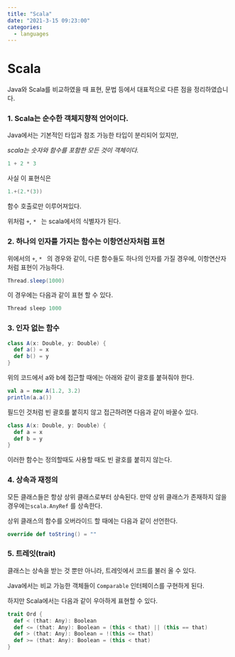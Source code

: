 ```yaml
---
title: "Scala"
date: "2021-3-15 09:23:00"
categories:
  - languages
---
```


# Scala

Java와 Scala를 비교하였을 때 표현, 문법 등에서 대표적으로 다른 점을 정리하였습니다.

### 1. Scala는 순수한 객체지향적 언어이다.

Java에서는 기본적인 타입과 참조 가능한 타입이 분리되어 있지만,

*scala는 숫자와 함수를 포함한 모든 것이 객체이다.*

```scala
1 + 2 * 3
```

사실 이 표현식은

```scala
1.+(2.*(3))
```

함수 호출로만 이루어져있다.

위처럼 ```+```, ```* ``` 는 scala에서의 식별자가 된다.



### 2. 하나의 인자를 가지는 함수는 이항연산자처럼 표현

위에서의 ```+```, ```* ``` 의 경우와 같이, 다른 함수들도 하나의 인자를 가질 경우에, 이항연산자처럼 표현이 가능하다.

```scala
Thread.sleep(1000)
```

이 경우에는 다음과 같이 표현 할 수 있다.

```scala
Thread sleep 1000
```



### 3. 인자 없는 함수

```scala
class A(x: Double, y: Double) {
  def a() = x
  def b() = y
}
```

위의 코드에서 a와 b에 접근할 때에는 아래와 같이 괄호를 붙혀줘야 한다.

```scala
val a = new A(1.2, 3.2)
println(a.a())
```

필드인 것처럼 빈 괄호를 붙히지 않고 접근하려면 다음과 같이 바꿀수 있다.

```scala
class A(x: Double, y: Double) {
  def a = x
  def b = y
}
```

이러한 함수는 정의할때도 사용할 때도 빈 괄호를 붙히지 않는다.



### 4. 상속과 재정의

모든 클래스들은 항상 상위 클래스로부터 상속된다. 만약 상위 클래스가 존재하지 않을 경우에는```scala.AnyRef``` 를 상속한다.

상위 클래스의 함수를 오버라이드 할 때에는 다음과 같이 선언한다.

```scala
override def toString() = ""
```



### 5. 트레잇(trait)

클래스는 상속을 받는 것 뿐만 아니라, 트레잇에서 코드를 불러 올 수 있다.

Java에서는 비교 가능한 객체들이 ```Comparable``` 인터페이스를 구현하게 된다.

하지만 Scala에서는 다음과 같이 우아하게 표현할 수 있다.

```scala
trait Ord {
  def < (that: Any): Boolean
  def <= (that: Any): Boolean = (this < that) || (this == that)
  def > (that: Any): Boolean = !(this <= that)
  def >= (that: Any): Boolean = (this < that)
}
```

